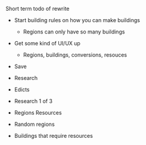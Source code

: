 Short term todo of rewrite

- Start building rules on how you can make buildings
    - Regions can only have so many buildings

- Get some kind of UI/UX up
    - Regions, buildings, conversions, resouces
- Save
- Research
- Edicts
- Research 1 of 3
- Regions Resources
- Random regions
- Buildings that require resources